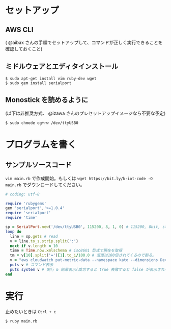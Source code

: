 # セットアップ

## AWS CLI

( @aibax さんの手順でセットアップして、コマンドが正しく実行できることを確認しておくこと)

## ミドルウェアとエディタインストール

``` shell
$ sudo apt-get install vim ruby-dev wget
$ sudo gem install serialport
```

##  Monostick を読めるように

(以下は非推奨方式、 @izawa さんのプレセットアップイメージなら不要な予定)

``` shell
$ sudo chmode og+rw /dev/ttyUSB0
```

# プログラムを書く

## サンプルソースコード

`vim main.rb` で作成開始。もしくは `wget https://bit.ly/k-iot-code -O main.rb` でダウンロードしてください。

``` ruby
# coding: utf-8

require 'rubygems'
gem 'serialport','>=1.0.4'
require 'serialport'
require 'time'

sp = SerialPort.new('/dev/ttyUSB0', 115200, 8, 1, 0) # 115200, 8bit, stopbit 1, parity none
loop do
  line = sp.gets # read
  v = line.to_s.strip.split(':')
  next if v.length < 10
  time = Time.now.xmlschema # iso8601 型式で現在を取得
  tm = v[10].split('=')[1].to_i/100.0 # 温度は100倍されてくるので割る。
  v = "aws cloudwatch put-metric-data --namespace kato --dimensions DeviceId=Terumo --metric-name BodyTemp --timestamp #{time} --value #{tm}"
  puts v # コマンド表示
  puts system v # 実行 & 結果表示(成功すると true 失敗すると false が表示される)
end
```

# 実行

止めたいときは `Ctrl + c`

``` shell
$ ruby main.rb
```
